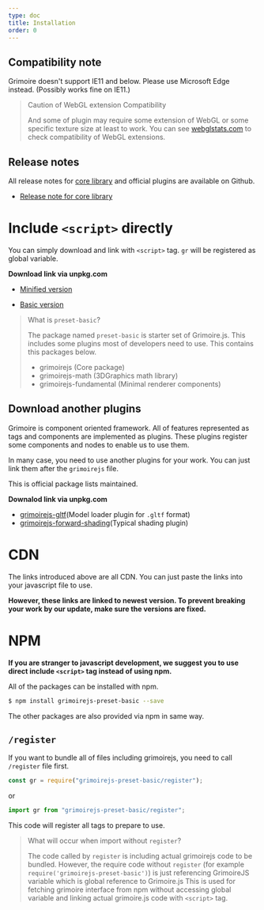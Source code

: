 ```yaml
---
type: doc
title: Installation
order: 0
---
```


## Compatibility note

Grimoire doesn't support IE11 and below. Please use Microsoft Edge instead.
(Possibly works fine on IE11.)

> Caution of WebGL extension Compatibility
>
> And some of plugin may require some extension of WebGL or some specific texture size at least to work.
> You can see [webglstats.com](https://webglstats.com/) to check compatibility of WebGL extensions.

## Release notes

All release notes for [core library](https://github.com/GrimoireGL/GrimoireJS) and official plugins are available on Github.

* [Release note for core library](https://github.com/GrimoireGL/GrimoireJS/releases)

# Include `<script>` directly

You can simply download and link with `<script>` tag. `gr` will be registered as global variable.

**Download link via unpkg.com**

* [Minified version](https://unpkg.com/grimoirejs-preset-basic/register/grimoire-preset-basic.min.js)

* [Basic version](https://unpkg.com/grimoirejs-preset-basic/register/grimoire-preset-basic.js)

> What is `preset-basic`?
>
> The package named `preset-basic` is starter set of Grimoire.js. This includes some plugins most of developers need to use.
> This contains this packages below.
>
>  * grimoirejs (Core package)
>  * grimoirejs-math (3DGraphics math library)
>  * grimoirejs-fundamental (Minimal renderer components)

## Download another plugins

Grimoire is component oriented framework. All of features represented as tags and components are implemented as plugins.
These plugins register some components and nodes to enable us to use them.

In many case, you need to use another plugins for your work. You can just link them after the `grimoirejs` file.

This is official package lists maintained.

**Downalod link via unpkg.com**

* [grimoirejs-gltf](https://unpkg.com/grimoirejs-gltf/register/grimoire-gltf.js)(Model loader plugin for `.gltf` format)
* [grimoirejs-forward-shading](https://unpkg.com/grimoirejs-forward-shading/register/grimoire-forward-shading.js)(Typical shading plugin)

# CDN

The links introduced above are all CDN. You can just paste the links into your javascript file to use.

**However, these links are linked to newest version. To prevent breaking your work by our update, make sure the versions are fixed.**

# NPM

**If you are stranger to javascript development, we suggest you to use direct include `<script>` tag instead of using npm.**

All of the packages can be installed with npm.

```bash
$ npm install grimoirejs-preset-basic --save
```

The other packages are also provided via npm in same way.

## `/register`

If you want to bundle all of files including grimoirejs, you need to call `/register` file first.

```js
const gr = require("grimoirejs-preset-basic/register");
```

or

```js
import gr from "grimoirejs-preset-basic/register";
```

This code will register all tags to prepare to use.

> What will occur when import without `register`?
>
> The code called by `register` is including actual grimoirejs code to be bundled.
> However, the require code without `register` (for example `require('grimoirejs-preset-basic')`) is just referencing GrimoireJS variable which is global reference to Grimoire.js
> This is used for fetching grimoire interface from npm without accessing global variable and linking actual grimoire.js code with `<script>` tag.
